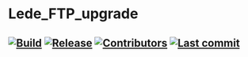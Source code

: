 # Lede_FTP_upgrade


## [![Build](https://github.com/caiyy/Lede_release_upgrade/workflows/build-lede/badge.svg)](https://github.com/caiyy/Lede_release_upgrade/actions?query=workflow%3Abuild-lede) [![Release](https://img.shields.io/github/release/caiyy/Lede_release_upgrade?color=blue)](https://github.com/caiyy/Lede_release_upgrade/releases) [![Contributors](https://img.shields.io/github/contributors/caiyy/Lede_release_upgrade?color=blue)](https://github.com/caiyy/Lede_release_upgrade/graphs/contributors) [![Last commit](https://img.shields.io/github/last-commit/caiyy/Lede_release_upgrade?color=blue)](https://github.com/caiyy/Lede_FTP_upgrade/commits/master)
